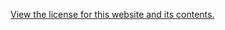 [View the license for this website and its contents.](https://github.com/christophelimpalair/CloudSec/blob/main/LICENSE)